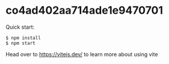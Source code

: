 # co4ad402aa714ade1e9470701

Quick start:

```
$ npm install
$ npm start
````

Head over to https://vitejs.dev/ to learn more about using vite

